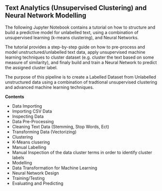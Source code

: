 ## Text Analytics (Unsupervised Clustering) and Neural Network Modelling

The following Jupyter Notebook contains a tutorial on how to structure and build a predictive model for unlabelled text, using a combination of unsupervised learning (k-means clustering), and Neural Networks.

The tutorial provides a step-by-step guide on how to pre-process and model unstructured/unlabelled text data, apply unsupervised machine learning techniques to cluster dataset (e.g. cluster the text based on some measure of similarity), and finaly build and train a Neural Network to predict the assigned cluster label.

The purpose of this pipeline is to create a Labelled Dataset from Unlabelled unstructured data using a combination of tradtional unsupervised clustering and advanced machine learning techniques. 

**Contents**

- Data Importing
 - Importing CSV Data
 - Inspecting Data
- Data Pre-Processing
 - Cleaning Text Data (Stemming, Stop Words, Ect)
 - Transforming Data (Vectorizing)
- Clustering
 - K-Means clusering
- Manual Labelling
 - Manual Inspection of the data cluster terms in order to identify cluster labels
- Modelling
 - Data Transformation for Machine Learning
 - Neural Network Design
 - Training/Testing
 - Evaluating and Predicting
 
